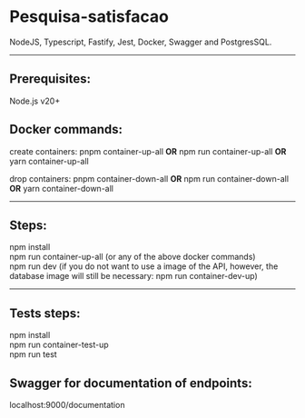 # Pesquisa-satisfacao

NodeJS, Typescript, Fastify, Jest, Docker, Swagger and PostgresSQL.

<hr/>
<b><h2>Prerequisites:</h2></b> 
Node.js v20+

<b><h2>Docker commands:</h2></b> 

create containers: pnpm container-up-all <b>OR</b> npm run container-up-all <b>OR</b> yarn container-up-all <br/>

drop containers: pnpm container-down-all <b>OR</b> npm run container-down-all <b>OR</b> yarn container-down-all

<hr>
<b><h2>Steps:</h2></b> 
npm install <br/>
npm run container-up-all (or any of the above docker commands) <br/>
npm run dev (if you do not want to use a image of the API, however, the database image will still be necessary: npm run container-dev-up)

<hr>

<b><h2>Tests steps:</h2></b> 
npm install <br/>
npm run container-test-up <br/>
npm run test


<b><h2>Swagger for documentation of endpoints:</h2></b> 
 localhost:9000/documentation
